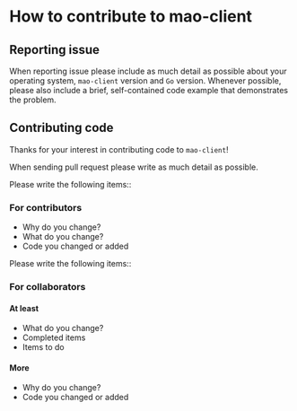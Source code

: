 # How to contribute to mao-client
## Reporting issue
When reporting issue please include as much detail as possible about your operating system, `mao-client` version and `Go` version.
Whenever possible, please also include a brief, self-contained code example that demonstrates the problem.


## Contributing code
Thanks for your interest in contributing code to `mao-client`!

When sending pull request please write as much detail as possible.

Please write the following items::
### For contributors
+ Why do you change?
+ What do you change?
+ Code you changed or added


Please write the following items::
### For collaborators
#### At least
+ What do you change?
+ Completed items
+ Items to do

#### More
+ Why do you change?
+ Code you changed or added
